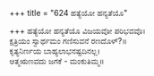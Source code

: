 +++
title = "624 ಹತ್ಯೆಯೋ ಹನ್ಯತೆಯೊ"

+++
ಹತ್ಯೆಯೋ ಹನ್ಯತೆಯೊ ವಿಜಯವೋ ಪರಿಭವವೊ।  
ಕ್ಷತ್ರಿಯಂ ಸ್ವಾರ್ಥಮಂ ಗಣಿಸುವನೆ ರಣದೊಳ್?॥  
ಕೃತ್ಯನಿರ್ಣಯ ಬಾಹ್ಯಲಾಭನಷ್ಟದಿನಲ್ಲ।  
ಆತ್ಮಋಣವದು ಜಗಕೆ - ಮಂಕುತಿಮ್ಮ॥  
